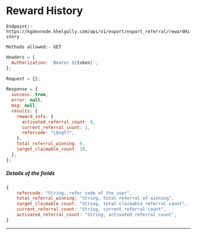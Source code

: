 # Reward History

`Endpoint:- https://kgdevnode.khelgully.com/api/v1/esport/esport_referral/rewardHistory`

`Methods allowed:- GET`

```javascript
Headers = {
  Authorization: `Bearer ${token}`,
};
```

```javascript
Request = {};

Response = {
  success: true,
  error: null,
  msg: null,
  results: {
    reward_info: {
      activated_referral_count: 0,
      current_referral_count: 1,
      refercode: "LQxgt7",
    },
    total_referral_winning: 0,
    target_claimable_count: 10,
  },
};
```

##### Details of the fields

```javascript
{
    refercode: "String, refer code of the user",
    total_referral_winning: "String, total referral of winning",
    target_claimable_count: "String, total claimable referral count",
    current_referral_count: "String, current referral count",
    activated_referral_count: "String, activated referral count",
}
```

<hr />
